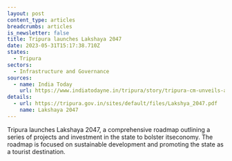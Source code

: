 ```yaml
---
layout: post
content_type: articles
breadcrumbs: articles
is_newsletter: false
title: Tripura launches Lakshaya 2047
date: 2023-05-31T15:17:38.710Z
states:
  - Tripura
sectors:
  - Infrastructure and Governance
sources:
  - name: India Today
    url: https://www.indiatodayne.in/tripura/story/tripura-cm-unveils-ambitious-plan-to-transform-states-economy-and-boost-tourism-566566-2023-05-27
details:
  - url: https://tripura.gov.in/sites/default/files/Lakshya_2047.pdf
    name: Lakshaya 2047
---
```

Tripura launches Lakshaya 2047, a comprehensive roadmap outlining a series of projects and investment in the state to bolster itseconomy. The roadmap is focused on sustainable development and promoting the state as a tourist destination.
